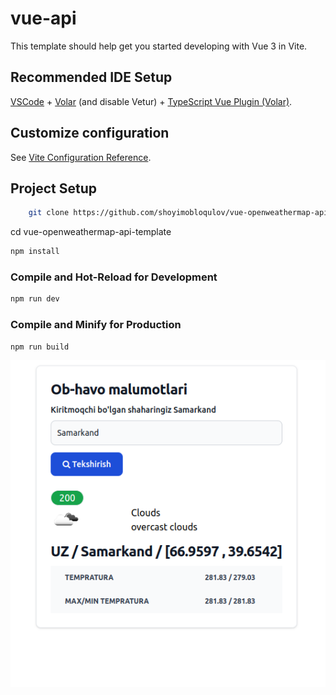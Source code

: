 # vue-api

This template should help get you started developing with Vue 3 in Vite.

## Recommended IDE Setup

[VSCode](https://code.visualstudio.com/) + [Volar](https://marketplace.visualstudio.com/items?itemName=Vue.volar) (and disable Vetur) + [TypeScript Vue Plugin (Volar)](https://marketplace.visualstudio.com/items?itemName=Vue.vscode-typescript-vue-plugin).

## Customize configuration

See [Vite Configuration Reference](https://vitejs.dev/config/).

## Project Setup
```sh
    git clone https://github.com/shoyimobloqulov/vue-openweathermap-api-template.git
```
cd vue-openweathermap-api-template

```sh
npm install
```

### Compile and Hot-Reload for Development

```sh
npm run dev
```

### Compile and Minify for Production

```sh
npm run build
```



![alt text](image.png)


